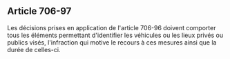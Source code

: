Article 706-97
----
Les décisions prises en application de l'article 706-96 doivent comporter tous
les éléments permettant d'identifier les véhicules ou les lieux privés ou
publics visés, l'infraction qui motive le recours à ces mesures ainsi que la
durée de celles-ci.
